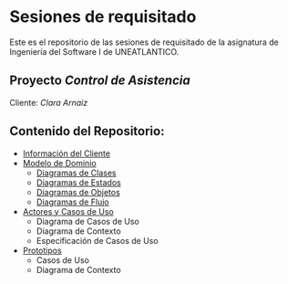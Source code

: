# Sesiones de requisitado
Este es el repositorio de las sesiones de requisitado de la asignatura de Ingeniería del Software I de UNEATLANTICO.

## Proyecto **_Control de Asistencia_**

Cliente: _Clara Arnaiz_

## Contenido del Repositorio:
- [Información del Cliente](/informaciónDelCliente/)
- [Modelo de Dominio](/documentos/modeloDelDominio/)
  - [Diagramas de Clases](/imagenes/modeloDelDominio/diagramaClases/)
  - [Diagramas de Estados](/imagenes/modeloDelDominio/diagramaEstados/)
  - [Diagramas de Objetos](/imagenes/modeloDelDominio/diagramaDeObjetos/)
  - [Diagramas de Flujo](/imagenes/modeloDelDominio/diagramaFlujo/)
- [Actores y Casos de Uso](/documentos/casosDeUso/README.md)
  - Diagrama de Casos de Uso
  - Diagrama de Contexto
  - Especificación de Casos de Uso
- [Prototipos](/documentos/prototipos)
  - Casos de Uso
  - Diagrama de Contexto
